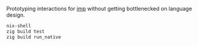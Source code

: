 Prototyping interactions for [imp](https://github.com/jamii/imp) without getting bottlenecked on language design.

``` bash
nix-shell
zig build test
zig build run_native
```